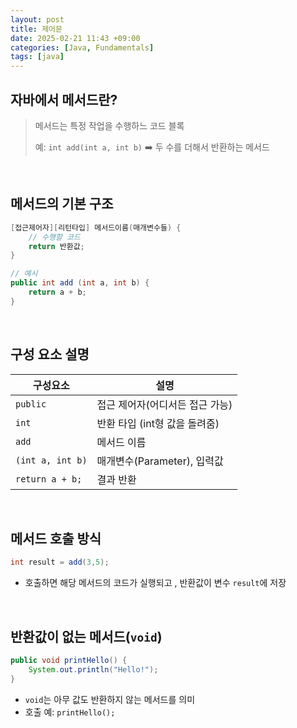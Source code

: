 ```yaml
---
layout: post
title: 제어문
date: 2025-02-21 11:43 +09:00
categories: [Java, Fundamentals]
tags: [java]
---
```


## 자바에서 메서드란?

> 메서드는 특정 작업을 수행하느 코드 블록
>
> 예: `int add(int a, int b)` ➡️ 두 수를 더해서 반환하는 메서드

<br>

## 메서드의 기본 구조

```java
[접근제어자][리턴타입] 메서드이름(매개변수들) {
    // 수행할 코드
    return 반환값;
}

// 예시
public int add (int a, int b) {
    return a + b;
}
```

<br>

## 구성 요소 설명

| 구성요소 | 설명 |
|-|-|
| `public` | 접근 제어자(어디서든 접근 가능) |
| `int` | 반환 타입 (int형 값을 돌려줌) |
| `add` | 메서드 이름 |
| `(int a, int b)` | 매개변수(Parameter), 입력값 |
| `return a + b;` | 결과 반환 |

<br>

## 메서드 호출 방식

```java
int result = add(3,5);
```

- 호출하면 해당 메서드의 코드가 실행되고 , 반환값이 변수 `result`에 저장

<br>

## 반환값이 없는 메서드(`void`)

```java
public void printHello() {
    System.out.println("Hello!");
}
```

- `void`는 아무 값도 반환하지 않는 메서드를 의미
- 호출 예: `printHello();`

<br>

